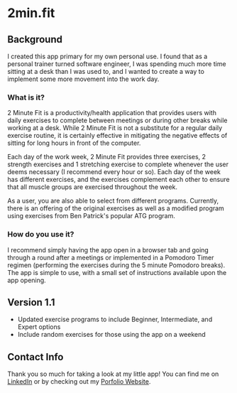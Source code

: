 # 2min.fit

## Background
I created this app primary for my own personal use. I found that as a personal trainer turned software engineer, I was spending much more time sitting at a desk than I was used to, and I wanted to create a way to implement some more movement into the work day. 

### What is it?
2 Minute Fit is a productivity/health application that provides users with daily exercises to complete between meetings or during other breaks while working at a desk. While 2 Minute Fit is not a substitute for a regular daily exercise routine, it is certainly effective in mitigating the negative effects of sitting for long hours in front of the computer. 

Each day of the work week, 2 Minute Fit provides three exercises, 2 strength exercises and 1 stretching exercise to complete whenever the user deems necessary (I recommend every hour or so). Each day of the week has different exercises, and the exercises complement each other to ensure that all muscle groups are exercised throughout the week. 

As a user, you are also able to select from different programs. Currently, there is an offering of the original exercises as well as a modified program using exercises from Ben Patrick's popular ATG program.

### How do you use it?
I recommend simply having the app open in a browser tab and going through a round after a meetings or implemented in a Pomodoro Timer regimen (performing the exercises during the 5 minute Pomodoro breaks). The app is simple to use, with a small set of instructions available upon the app opening. 

## Version 1.1
- Updated exercise programs to include Beginner, Intermediate, and Expert options
- Include random exercises for those using the app on a weekend

## Contact Info
Thank you so much for taking a look at my little app! You can find me on [LinkedIn](https://www.linkedin.com/in/corygold/) or by checking out my [Porfolio Website](https://www.corygold.dev).

